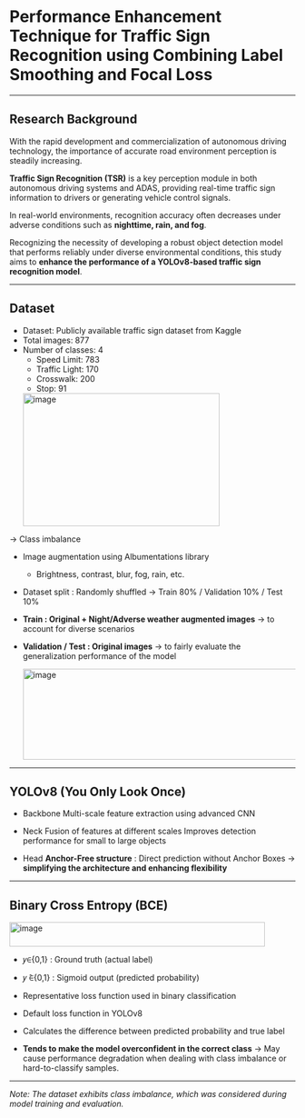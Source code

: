 # Performance Enhancement Technique for Traffic Sign Recognition using Combining Label Smoothing and Focal Loss

---

## Research Background
With the rapid development and commercialization of autonomous driving technology, the importance of accurate road environment perception is steadily increasing.

**Traffic Sign Recognition (TSR)** is a key perception module in both autonomous driving systems and ADAS, providing real-time traffic sign information to drivers or generating vehicle control signals.

In real-world environments, recognition accuracy often decreases under adverse conditions such as **nighttime, rain, and fog**.

Recognizing the necessity of developing a robust object detection model that performs reliably under diverse environmental conditions, this study aims to **enhance the performance of a YOLOv8-based traffic sign recognition model**.

---

## Dataset
- Dataset: Publicly available traffic sign dataset from Kaggle  
- Total images: 877  
- Number of classes: 4  
  - Speed Limit: 783  
  - Traffic Light: 170  
  - Crosswalk: 200  
  - Stop: 91
  <img width="346" height="234" alt="image" src="https://github.com/user-attachments/assets/fc5caf95-4e25-4831-92ba-29b99318d944" />
&rarr; Class imbalance


- Image augmentation using Albumentations library
	- Brightness, contrast, blur, fog, rain, etc.
- Dataset split : Randomly shuffled &rarr; Train 80% / Validation 10% / Test 10%
- **Train : Original + Night/Adverse weather augmented images**
  &rarr; to account for diverse scenarios
- **Validation / Test : Original images**
  &rarr; to fairly evaluate the generalization performance of the model
  
  <img width="818" height="160" alt="image" src="https://github.com/user-attachments/assets/491f7d8b-9676-45d5-9f12-127148788b91" />

---

## YOLOv8 (You Only Look Once)
- Backbone
 Multi-scale feature extraction using advanced CNN

- Neck
 Fusion of features at different scales
 Improves detection performance for small to large objects

- Head
 **Anchor-Free structure** : Direct prediction without Anchor Boxes &rarr; **simplifying the architecture and enhancing flexibility**

---

## Binary Cross Entropy (BCE)
<img width="450" height="43" alt="image" src="https://github.com/user-attachments/assets/3e4ba742-afe3-4166-8c03-29ab063b4d4b" />

- 𝑦∈{0,1}   : Ground truth (actual label)
- 𝑦 ̂∈{0,1} : Sigmoid output (predicted probability)

- Representative loss function used in binary classification
- Default loss function in YOLOv8
- Calculates the difference between predicted probability and true label
- **Tends to make the model overconfident in the correct class**
  &rarr; May cause performance degradation when dealing with class imbalance or hard-to-classify samples.

---



*Note: The dataset exhibits class imbalance, which was considered during model training and evaluation.*
